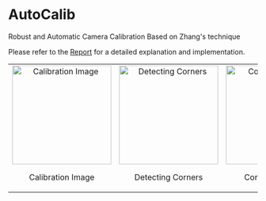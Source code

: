 # AutoCalib
Robust and Automatic Camera Calibration Based on Zhang's technique

Please refer to the [Report](Report.pdf) for a detailed explanation and implementation.

<table>
    <tr>
        <td align="center">
            <img src="https://github.com/miheer-diwan/AutoCalib/assets/79761017/14720f82-6bd4-4541-8fa8-737037a54194" alt="Calibration Image" width="200">
            <p>Calibration Image</p>
        </td>
        <td align="center">
            <img src="https://github.com/miheer-diwan/AutoCalib/assets/79761017/8602008a-50c9-40db-b60d-375688641d1b" alt="Detecting Corners" width="200">
            <p>Detecting Corners</p>
        </td>
        <td align="center">
            <img src="https://github.com/miheer-diwan/AutoCalib/assets/79761017/4ee90673-9d49-4417-b696-c909bdf27bf7" alt="Corrected Image" width="200">
            <p>Corrected Image</p>
        </td>
    </tr>
</table>
